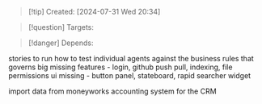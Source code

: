 
>[!tip] Created: [2024-07-31 Wed 20:34]

>[!question] Targets: 

>[!danger] Depends: 

stories to run
how to test individual agents against the business rules that governs
big missing features - login, github push pull, indexing, file permissions
ui missing - button panel, stateboard, rapid searcher widget

import data from moneyworks accounting system for the CRM

